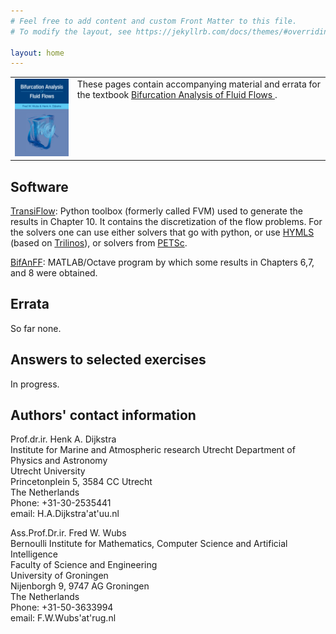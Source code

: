 ```yaml
---
# Feel free to add content and custom Front Matter to this file.
# To modify the layout, see https://jekyllrb.com/docs/themes/#overriding-theme-defaults

layout: home
---
```


<table>
  <tbody>  
      <td> 
        <a href="https://www.cambridge.org/core/books/bifurcation-analysis-of-fluid-flows/4DD7DA62E5C0A3B8572D1615AA9CB0FC"> <img src="boek.jpg" width=100% height=100%> </a> </td>
      <td valign=top>These pages contain accompanying material and errata for the textbook <a href="https://www.cambridge.org/core/books/bifurcation-analysis-of-fluid-flows/4DD7DA62E5C0A3B8572D1615AA9CB0FC">Bifurcation Analysis of Fluid Flows </a> .</td>
  </tbody>
</table>


Software
--------

[TransiFlow](https://github.com/BIMAU/transiflow):  Python toolbox (formerly called FVM) used to generate the results in Chapter 10. It contains the discretization of the flow problems. For the solvers one can use either solvers that go with python, or use [HYMLS](https://github.com/nlesc-smcm/hymls) (based on [Trilinos](https://trilinos.github.io/)), or solvers from [PETSc](https://petsc.org/release/). 

[BifAnFF](https://github.com/BIMAU/BifAnFF): MATLAB/Octave program by which some results in Chapters 6,7, and 8 were obtained.

Errata
-------
So far none.

Answers to selected exercises
--------------------
In progress.

Authors' contact information
-------------------
Prof.dr.ir. Henk A. Dijkstra  
Institute for Marine and Atmospheric research Utrecht
Department of Physics and Astronomy  
Utrecht University  
Princetonplein 5, 3584 CC Utrecht  
The Netherlands  
Phone: +31-30-2535441  
email: H.A.Dijkstra'at'uu.nl

Ass.Prof.Dr.ir. Fred W. Wubs   
Bernoulli Institute for Mathematics, Computer Science and Artificial Intelligence  
Faculty of Science and Engineering  
University of Groningen  
Nijenborgh 9, 9747 AG Groningen  
The Netherlands  
Phone: +31-50-3633994  
email: F.W.Wubs'at'rug.nl
